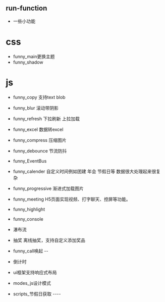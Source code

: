 ## run-function
- 一些小功能
# css
- funny_main更换主题
- funny_shadow

# js
- funny_copy 支持text blob
- funny_blur 滚动带阴影
- funny_refresh 下拉刷新 上拉加载
- funny_excel 数据转excel 
- funny_compress 压缩图片
- funny_debounce 节流防抖
- funny_EventBus
- funny_calender 自定义时间例如团建 年会 节假日等 数据很大处理起来很复杂
- funny_progressive 渐进式加载图片
- funny_meeting H5页面实现视频、打字聊天、控屏等功能。
- funny_highlight
- funny_console
- 瀑布流
- 抽奖 离线抽奖，支持自定义添加奖品
- funny_call唤起 --
- 倒计时
- ui框架支持响应式布局

- modes_js设计模式

- scripts_节假日获取 ----

